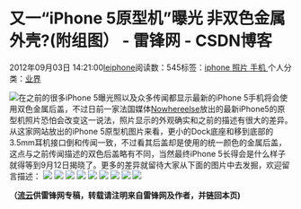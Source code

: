 
# 又一“iPhone 5原型机”曝光 非双色金属外壳?(附组图） - 雷锋网 - CSDN博客


2012年09月03日 14:21:00[leiphone](https://me.csdn.net/leiphone)阅读数：545标签：[iphone																](https://so.csdn.net/so/search/s.do?q=iphone&t=blog)[照片																](https://so.csdn.net/so/search/s.do?q=照片&t=blog)[手机																](https://so.csdn.net/so/search/s.do?q=手机&t=blog)[
							](https://so.csdn.net/so/search/s.do?q=照片&t=blog)[
																					](https://so.csdn.net/so/search/s.do?q=iphone&t=blog)个人分类：[业界																](https://blog.csdn.net/leiphone/article/category/873390)
[
																								](https://so.csdn.net/so/search/s.do?q=iphone&t=blog)


![](http://www.leiphone.com/wp-content/uploads/2012/09/iphone_5_8mpx.jpg)在之前的很多iPhone
 5曝光照以及众多传闻都显示最新的iPhone 5手机将会使用双色金属后盖，不过日前一家法国媒体[Nowhereelse](http://www.nowhereelse.fr/video-nouvel-iphone-5-prototype-70268/)放出的最新iPhone5的原型机照片恐怕会改变这一说法，照片显示的外观确实和之前的描述有很大的差异。
从这家网站放出的iPhone 5原型机图片来看，更小的Dock底座和移到底部的3.5mm耳机接口倒和传闻一致，不过看其后盖却是使用的统一颜色的金属后盖，这点与之前传闻描述的双色后盖略有不同，当然最终iPhone 5长得会是什么样子就得等到9月12日揭晓了。更多的差异就留待大家从下面的图片中去发掘，欢迎留言描述：
![](http://www.leiphone.com/wp-content/uploads/2012/09/iPhone-5-13.jpg)
![](http://www.leiphone.com/wp-content/uploads/2012/09/iPhone-5-22.jpg)
![](http://www.leiphone.com/wp-content/uploads/2012/09/iPhone-5-32.jpg)
![](http://www.leiphone.com/wp-content/uploads/2012/09/iPhone-5-52.jpg)
![](http://www.leiphone.com/wp-content/uploads/2012/09/iPhone-5-62.jpg)
![](http://www.leiphone.com/wp-content/uploads/2012/09/iPhone-5-82.jpg)
![](http://www.leiphone.com/wp-content/uploads/2012/09/iPhone-5-92.jpg)
![](http://www.leiphone.com/wp-content/uploads/2012/09/iPhone-5-102.jpg)
![](http://www.leiphone.com/wp-content/uploads/2012/09/iPhone-5-112.jpg)

**（****[流云](http://www.leiphone.com/author/%E6%B5%81%E4%BA%91)****供****雷锋网****专稿，转载请注明来自雷锋网及作者，并链回本页)**

